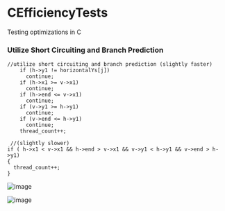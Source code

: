 # CEfficiencyTests
Testing optimizations in C

### Utilize Short Circuiting and Branch Prediction
```
//utilize short circuiting and branch prediction (slightly faster)
    if (h->y1 != horizontalYs[j])
      continue;
    if (h->x1 >= v->x1)
      continue;
    if (h->end <= v->x1)
      continue;
    if (v->y1 >= h->y1)
      continue;
    if (v->end <= h->y1)
      continue;
    thread_count++;
```

```
 //(slightly slower)
if ( h->x1 < v->x1 && h->end > v->x1 && v->y1 < h->y1 && v->end > h->y1) 
{
  thread_count++;
}

```
![image](https://github.com/user-attachments/assets/a09aeaf8-c4cb-4c4d-afe3-c48f644a5ef1)

![image](https://github.com/user-attachments/assets/50969ac7-20a0-4b1a-aaca-d4e87a859bac)
